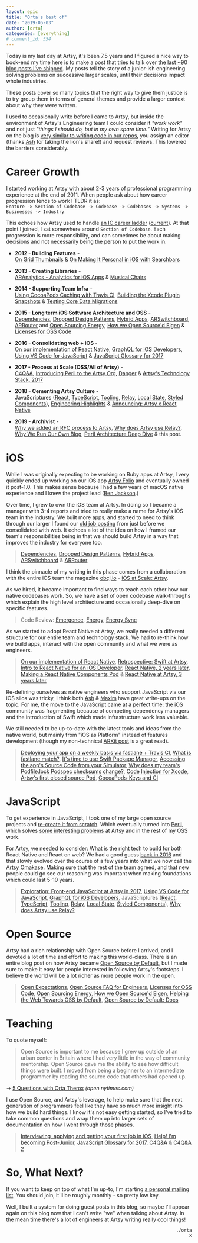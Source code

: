 ```yaml
---
layout: epic
title: "Orta's best of"
date: "2019-05-03"
author: [orta]
categories: [everything]
# comment_id: 554
---
```


Today is my last day at Artsy, it's been 7.5 years and I figured a nice way to book-end my time here is to make a
post that tries to talk over [the last ~90 blog posts I've shipped](https://artsy.github.io/author/orta/). My posts
tell the story of a junior-ish engineering solving problems on successive larger scales, until their decisions
impact whole industries.

These posts cover so many topics that the right way to give them justice is to try group them in terms of general
themes and provide a larger context about why they were written.

<!-- more -->

I used to occasionally write before I came to Artsy, but inside the environment of Artsy's Engineering team I could
consider it _"work work"_ and not just _"things I should do, but in my own spare time."_ Writing for Artsy on the
blog is [very similar to writing code in our repos][why-we-write], you assign an editor (thanks [Ash][thx-ash] for
taking the lion's share!) and request reviews. This lowered the barriers considerably.

# Career Growth

I started working at Artsy with about 2-3 years of professional programming experience at the end of 2011. When
people ask about how career progression tends to work I TLDR it as:
</br>`Feature -> Section of Codebase -> Codebase -> Codebases -> Systems -> Businesses -> Industry`<br/>

This echoes how Artsy used to handle [an IC career ladder][career-ladder] ([current][current-ladder]). At that
point I joined, I sat somewhere around `Section of Codebase`. Each progression is more responsibility, and can
sometimes be about making decisions and not necessarily being the person to put the work in.

- **2012 - Building Features** - <br/>[On Grid Thumbnails][gridt] & [On Making It Personal in iOS with
  Searchbars][search]

- **2013 - Creating Libraries** - <br/>[ARAnalytics - Analytics for iOS Apps][aranal] & [Musical Chairs][chairs]

- **2014 - Supporting Team Infra** - <br/>[Using CocoaPods Caching with Travis CI][travis], [Building the Xcode
  Plugin Snapshots][snaps] & [Testing Core Data Migrations][test-cd]

- **2015 - Long term iOS Software Architecture and OSS** - <br/>[Dependencies][d1], [Dropped Design Patterns][d2],
  [Hybrid Apps][d3], [ARSwitchboard][d4], [ARRouter][d5] and [Open Sourcing Energy][oss-energy], [How we Open
  Source'd Eigen][oss-eigen] & [Licenses for OSS Code][oss-licenses]

- **2016 - Consolidating web + iOS** - <br/>[On our implementation of React Native][emis], [GraphQL for iOS
  Developers][gql-for-ios], [Using VS Code for JavaScript][vscode-js] & [JavaScript Glossary for
  2017][glossary-2017]

- **2017 - Process at Scale (OSS/All of Artsy)** - <br/>[C4Q&A][c4q], [Introducing Peril to the Artsy Org][peril],
  [Danger][danger] & [Artsy's Technology Stack, 2017][artsy-stack]

- **2018 - Cementing Artsy Culture** - <br/>JavaScriptures ([React][j6], [TypeScript][j5], [Tooling][j2],
  [Relay][j3], [Local State][j2], [Styled Components][j4]), [Engineering Highlights][highlights] & [Announcing:
  Artsy x React Native][axrn]

- **2019 - Archivist** - <br/>[Why we added an RFC process to Artsy][rfc], [Why does Artsy use Relay?][relay], [Why
  We Run Our Own Blog][blog], [Peril Architecture Deep Dive][peril-a] & this post.

# iOS

While I was originally expecting to be working on Ruby apps at Artsy, I very quickly ended up working on our iOS
app [Artsy Folio][folio] and eventually owned it post-1.0. This makes sense because I had a few years of macOS
native experience and I knew the project lead ([Ben Jackson][benj].)

Over time, I grew to own the iOS team at Artsy. In doing so I became a manager with 3-4 reports and tried to really
make a name for Artsy's iOS team in the industry. We built more apps, and started to need to think through our
larger I found our [old job posting][job-mob] from just before we consolidated with web. It echoes a lot of the
idea on how I framed our team's responsibilities being in that we should build Artsy in a way that improves the
industry for everyone too.

> [Dependencies][d1], [Dropped Design Patterns][d2], [Hybrid Apps][d3], [ARSwitchboard][d4] & [ARRouter][d5]

I think the pinnacle of my writing in this phase comes from a collaboration with the entire iOS team the magazine
[obcj.io][objcio] - [iOS at Scale: Artsy][scale-artsy].

As we hired, it became important to find ways to teach each other how our native codebases work. So, we have a set
of open codebase walk-throughs which explain the high level architecture and occasionally deep-dive on specific
features.

> Code Review: [Emergence][cr-em], [Energy][cr-en], [Energy Sync][cr-en-sy]

As we started to adopt React Native at Artsy, we really needed a different structure for our entire team and
technology stack. We had to re-think how we build apps, interact with the open community and what we were as
engineers.

> [On our implementation of React Native][emis], [Retrospective: Swift at Artsy][retro-swift], [Intro to React
> Native for an iOS Developer][rn-ios], [React Native, 2 years later][rn2], [Making a React Native Components
> Pod][rn-pod] & [React Native at Artsy, 3 years later][rn3]

Re-defining ourselves as native engineers who support JavaScript via our iOS silos was tricky, I think both
[Ash][ash-on-js] & [Maxim][maxim-talk-culture] have great write-ups on the topic. For me, the move to the
JavaScript came at a perfect time: the iOS community was fragmenting because of competing dependency managers and
the introduction of Swift which made infrastructure work less valuable.

We still needed to be up-to-date with the latest tools and ideas from the native world, but mainly from "iOS as
Platform" instead of features development (though my non-technical [ARKit post][arkit] is a great read).

> [Deploying your app on a weekly basis via fastlane + Travis CI][emis-travis], [What is fastlane match?][match],
> [It's time to use Swift Package Manager][spm], [Accessing the app's Source Code from your Simulator][src], [Why
> does my team's Podfile.lock Podspec checksums change?][checksum], [Code Injection for Xcode][inject], [Artsy's
> first closed source Pod][closed-pod], [CocoaPods-Keys and CI][cpkeys]

# JavaScript

To get experience in JavaScript, I took one of my large open source projects and [re-create it from
scratch][danger]. Which eventually turned into [Peril][peril], which solves [some interesting
problems][peril-state] at Artsy and in the rest of my OSS work.

For Artsy, we needed to consider: What is the right tech to build for both React Native and React on web? We had a
good guess [back in 2016][fejs2017] and that slowly evolved over the course of a few years into what we now call
the [Artsy Omakase][a-om]. Making sure that the rest of the team agreed, and that new people could go see our
reasoning was important when making foundations which could last 5-10 years.

> [Exploration: Front-end JavaScript at Artsy in 2017][fejs2017], [Using VS Code for JavaScript][vscode], [GraphQL
> for iOS Developers][gql-ios], JavaScriptures ([React][j6], [TypeScript][j5], [Tooling][j2], [Relay][j3], [Local
> State][j2], [Styled Components][j4]), [Why does Artsy use Relay?][why-relay]

# Open Source

Artsy had a rich relationship with Open Source before I arrived, and I devoted a lot of time and effort to making
this world-class. There is an entire blog post on how Artsy became [Open Source by Default][ossd], but I made sure
to make it easy for people interested in following Artsy's footsteps. I believe the world will be a lot richer as
more people work in the open.

> [Open Expectations][oss-exp], [Open Source FAQ for Engineers][oss-faq], [Licenses for OSS Code][oss-lic], [Open
> Sourcing Energy][oss-energy], [How we Open Source'd Eigen][oss-eigen], [Helping the Web Towards OSS by
> Default][oss-web], [Open Source by Default: Docs][oss-docs]

# Teaching

To quote myself:

> Open Source is important to me because I grew up outside of an urban center in Britain where I had very little in
> the way of community mentorship. Open Source gave me the ability to see how difficult things were built. I moved
> from being a beginner to an intermediate programmer by reading the source code that others had opened up.

→ [5 Questions with Orta Therox][nytimes-oss] _(open.nytimes.com)_

I use Open Source, and Artsy's leverage, to help make sure that the next generation of programmers feel like they
have so much more insight into how we build hard things. I know it's not easy getting started, so I've tried to
take common questions and wrap them up into larger sets of documentation on how I went through those phases.

> [Interviewing, applying and getting your first job in iOS][starting-ios], [Help! I'm becoming
> Post-Junior][post-junior], [JavaScript Glossary for 2017][js-gloss], [C4Q&A][c4qa1] & [C4Q&A 2][c4qa2]

# So, What Next?

If you want to keep on top of what I'm up-to, I'm starting [a personal mailing list][mail]. You should join, it'll
be roughly monthly - so pretty low key.

Well, I built a system for doing guest posts in this blog, so maybe I'll appear again on this blog now that I can't
write "we" when talking about Artsy. In the mean time there's a lot of engineers at Artsy writing really cool
things!

<p align="right"><code>./orta</code></br><code>x</code></p>

[gridt]: https://artsy.github.io/blog/2012/09/13/on-grid-thumbnails/
[search]: https://artsy.github.io/blog/2012/05/11/on-making-it-personal--in-iOS-with-searchbars/
[aranal]: https://artsy.github.io/blog/2013/04/10/aranalytics/
[chairs]: https://artsy.github.io/blog/2013/03/29/musical-chairs/
[travis]: https://artsy.github.io/blog/2014/08/08/CocoaPods-Caching/
[snaps]: https://artsy.github.io/blog/2014/06/17/building-the-xcode-plugin-snapshots/
[test-cd]: https://artsy.github.io/blog/2014/06/11/testing-core-data-migrations/
[oss-energy]: https://artsy.github.io/blog/2015/08/06/open-sourcing-energy/
[oss-eigen]: https://artsy.github.io/blog/2015/04/28/how-we-open-sourced-eigen/
[oss-docs]: https://artsy.github.io/blog/2018/08/21/OSS-by-Default-Docs/
[oss-web]: https://artsy.github.io/blog/2016/09/06/Milestone-on-OSS-by-Default/
[d1]: https://artsy.github.io/blog/2015/09/18/Cocoa-Architecture-Dependencies/
[d2]: https://artsy.github.io/blog/2015/09/01/Cocoa-Architecture-Dropped-Design-Patterns/
[d3]: https://artsy.github.io/blog/2015/08/24/Cocoa-Architecture-Hybrid-Apps/
[d4]: https://artsy.github.io/blog/2015/08/19/Cocoa-Architecture-Switchboard-Pattern/
[d5]: https://artsy.github.io/blog/2015/08/15/Cocoa-Architecture-Router-Pattern/
[oss-licenses]: https://artsy.github.io/blog/2015/12/10/License-and-You/
[emis]: https://artsy.github.io/blog/2016/08/24/On-Emission/
[gql-for-ios]: https://artsy.github.io/blog/2016/06/19/graphql-for-mobile/
[vscode-js]: https://artsy.github.io/blog/2016/08/15/vscode/
[glossary-2017]: https://artsy.github.io/blog/2016/11/14/JS-Glossary/
[c4q]: https://artsy.github.io/blog/2017/10/10/C4Q-QandA/
[peril]: https://artsy.github.io/blog/2017/09/04/Introducing-Peril/
[danger]: https://artsy.github.io/blog/2017/06/30/danger-one-oh-again/
[artsy-stack]: https://artsy.github.io/blog/2017/04/14/artsy-technology-stack-2017/
[j1]: https://artsy.github.io/blog/2018/06/15/JavaScriptures-5-Babel-Webpack/
[j2]: https://artsy.github.io/blog/2018/06/15/JavaScriptures-4.2-Local-State/
[j3]: https://artsy.github.io/blog/2018/06/13/JavaScriptures-4.1-Relay/
[j4]: https://artsy.github.io/blog/2018/05/04/JavaScriptures-3-Styled-Components/
[j5]: https://artsy.github.io/blog/2018/05/02/JavaScriptures-2-TypeScript/
[j6]: https://artsy.github.io/blog/2018/05/01/JavaScriptures-1-React/
[highlights]: https://artsy.github.io/blog/2018/10/18/long-term-highlights/
[axrn]: https://artsy.github.io/blog/2018/06/03/Announcing-Artsy-x-React-Native/
[relay]: https://artsy.github.io/blog/2019/04/10/omakase-relay/
[rfc]: https://artsy.github.io/blog/2019/04/11/on-an-rfcs-process/
[blog]: https://artsy.github.io/blog/2019/01/30/why-we-run-our-blog/
[peril-a]: https://artsy.github.io/blog/2019/04/04/peril-architecture-deep-dive/
[career-ladder]: https://artsy.github.io/blog/2016/09/10/Help!-I'm-becoming-Post-Junior/
[current-ladder]: https://github.com/artsy/README/blob/master/careers/ladder.md
[folio]: https://folio.artsy.net
[benj]: https://twitter.com/benjaminjackson
[job-mob]: https://www.artsy.net/article/artsy-jobs-mobile-engineer
[thx-ash]: https://github.com/artsy/artsy.github.io/pulls?utf8=✓&q=is%3Aclosed+is%3Apr+author%3Aorta+
[why-we-write]: https://artsy.github.io/blog/2019/01/30/why-we-run-our-blog/
[scale-artsy]: https://www.objc.io/issues/22-scale/artsy/
[objcio]: https://www.objc.io/
[retro-swift]: https://artsy.github.io/blog/2017/02/05/Retrospective-Swift-at-Artsy/
[rn-ios]: https://artsy.github.io/blog/2017/07/06/React-Native-for-iOS-devs/
[rn2]: https://artsy.github.io/blog/2018/03/17/two-years-of-react-native/
[rn-pod]: https://artsy.github.io/blog/2018/04/17/making-a-components-pod/
[rn3]: https://artsy.github.io/blog/2019/03/17/three-years-of-react-native/
[ash-on-js]: https://ashfurrow.com/blog/learning-from-other-programming-communities/
[maxim-talk-culture]: https://www.youtube.com/watch?v=zqnJBksguVI
[peril-state]: https://artsy.github.io/blog/2018/06/18/On-Obsessive-Statelessness/
[fejs2017]: https://artsy.github.io/blog/2017/02/05/Front-end-JavaScript-at-Artsy-2017/
[a-om]: https://www.youtube.com/watch?v=1Z3loALSVQM
[vscode]: https://artsy.github.io/blog/2016/08/15/vscode/
[gql-ios]: https://artsy.github.io/blog/2016/06/19/graphql-for-mobile/
[why-relay]: https://artsy.github.io/blog/2019/04/10/omakase-relay/
[cr-em]: https://artsy.github.io/blog/2015/11/05/Emergence-Code-Review/
[cr-en-sy]: https://artsy.github.io/blog/2016/02/12/Code-Review-Energy-Sync/
[cr-en]: https://artsy.github.io/blog/2016/02/11/Code-Review-Energy/
[oss-exp]: https://artsy.github.io/blog/2016/01/13/OSS-Expectations/
[oss-faq]: https://artsy.github.io/blog/2017/01/04/OSS-FAQ/
[oss-lic]: https://artsy.github.io/blog/2015/12/10/License-and-You/
[nytimes-oss]: https://open.nytimes.com/five-questions-with-orta-therox-d5bb9659c50b
[starting-ios]: https://artsy.github.io/blog/2016/01/30/iOS-Junior-Interviews/
[post-junior]: https://artsy.github.io/blog/2016/09/10/Help!-I'm-becoming-Post-Junior/
[js-gloss]: https://artsy.github.io/blog/2016/11/14/JS-Glossary/
[c4qa1]: https://artsy.github.io/blog/2017/10/10/C4Q-QandA/
[c4qa2]: https://artsy.github.io/blog/2018/01/10/C4Q-QandA-two/
[arkit]: https://artsy.github.io/blog/2018/03/18/ar/
[emis-travis]: https://artsy.github.io/blog/2017/07/31/fastlane-travis-weekly-deploys/
[match]: https://artsy.github.io/blog/2017/04/05/what-is-fastlane-match/
[spm]: https://artsy.github.io/blog/2019/01/05/its-time-to-use-spm/
[src]: https://artsy.github.io/blog/2016/10/14/Accessing-the-Source-Code-from-your-Simulator/
[checksum]: https://artsy.github.io/blog/2016/05/03/podspec-checksums/
[inject]: https://artsy.github.io/blog/2016/03/05/iOS-Code-Injection/
[closed-pod]: https://artsy.github.io/blog/2014/06/20/artsys-first-closed-source-pod/
[cpkeys]: https://artsy.github.io/blog/2015/01/21/cocoapods-keys-and-CI/
[ossd]: https://artsy.github.io/blog/2019/04/29/how-did-artsy-become-oss-by-default/
[mail]: https://buttondown.email/orta
